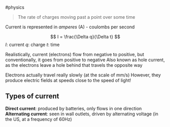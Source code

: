 #physics 

> The rate of charges moving past a point over some time

Current is represented in *amperes* (A) - coulombs per second

$$ I = \frac{\Delta q}{\Delta t} $$
$I$: current
$q$: charge
$t$: time

Realistically, current (electrons) flow from negative to positive, but conventionally, it goes from positive to negative
Also known as hole current, as the electrons leave a hole behind that travels the opposite way

Electrons actually travel really slowly (at the scale of mm/s)
However, they produce electric fields at speeds close to the speed of light!

## Types of current
**Direct current**: produced by batteries, only flows in one direction
**Alternating current**: seen in wall outlets, driven by alternating voltage (in the US, at a frequency of 60Hz)